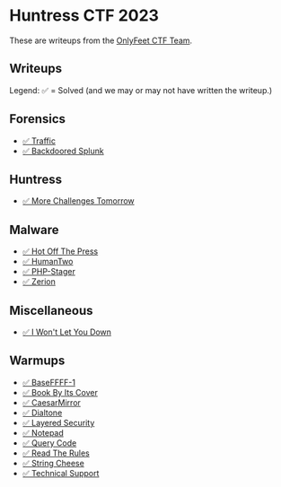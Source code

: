 # Huntress CTF 2023

These are writeups from the [OnlyFeet CTF Team](https://ctftime.org/team/144644).

## Writeups

Legend: ✅ = Solved (and we may or may not have written the writeup.)

## Forensics

- [✅ Traffic](./forensics/Traffic/README.md)
- [✅ Backdoored Splunk](./forensics/Backdoored-Splunk/README.md)

## Huntress

- [✅ More Challenges Tomorrow](./huntress/More-Challenges-Tomorrow/README.md)

## Malware

- [✅ Hot Off The Press](./malware/Hot-Off-The-Press/README.md)
- [✅ HumanTwo](./malware/HumanTwo/README.md)
- [✅ PHP-Stager](./malware/PHP-Stager/README.md)
- [✅ Zerion](./malware/Zerion/README.md)

## Miscellaneous

- [✅ I Won't Let You Down](./miscellaneous/I-Wont-Let-You-Down/README.md)

## Warmups

- [✅ BaseFFFF-1](./warmups/BaseFFFF-1/README.md)
- [✅ Book By Its Cover](./warmups/Book-By-Its-Cover/README.md)
- [✅ CaesarMirror](./warmups/CaesarMirror/README.md)
- [✅ Dialtone](./warmups/Dialtone/README.md)
- [✅ Layered Security](./warmups/Layered-Security/README.md)
- [✅ Notepad](./warmups/Notepad/README.md)
- [✅ Query Code](./warmups/Query-Code/README.md)
- [✅ Read The Rules](./warmups/Read-The-Rules/README.md)
- [✅ String Cheese](./warmups/String-Cheese/README.md)
- [✅ Technical Support](./warmups/Technical-Support/README.md)
